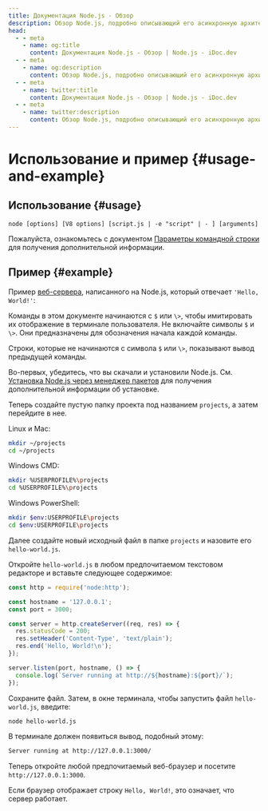```yaml
---
title: Документация Node.js - Обзор
description: Обзор Node.js, подробно описывающий его асинхронную архитектуру, основанную на событиях, основные модули и как начать разработку с Node.js.
head:
  - - meta
    - name: og:title
      content: Документация Node.js - Обзор | Node.js - iDoc.dev
  - - meta
    - name: og:description
      content: Обзор Node.js, подробно описывающий его асинхронную архитектуру, основанную на событиях, основные модули и как начать разработку с Node.js.
  - - meta
    - name: twitter:title
      content: Документация Node.js - Обзор | Node.js - iDoc.dev
  - - meta
    - name: twitter:description
      content: Обзор Node.js, подробно описывающий его асинхронную архитектуру, основанную на событиях, основные модули и как начать разработку с Node.js.
---
```



# Использование и пример {#usage-and-example}

## Использование {#usage}

`node [options] [V8 options] [script.js | -e "script" | - ] [arguments]`

Пожалуйста, ознакомьтесь с документом [Параметры командной строки](/ru/nodejs/api/cli#options) для получения дополнительной информации.

## Пример {#example}

Пример [веб-сервера](/ru/nodejs/api/http), написанного на Node.js, который отвечает `'Hello, World!'`:

Команды в этом документе начинаются с `$` или `\>`, чтобы имитировать их отображение в терминале пользователя. Не включайте символы `$` и `\>`. Они предназначены для обозначения начала каждой команды.

Строки, которые не начинаются с символа `$` или `\>`, показывают вывод предыдущей команды.

Во-первых, убедитесь, что вы скачали и установили Node.js. См. [Установка Node.js через менеджер пакетов](https://nodejs.org/en/download/package-manager/) для получения дополнительной информации об установке.

Теперь создайте пустую папку проекта под названием `projects`, а затем перейдите в нее.

Linux и Mac:

```bash [BASH]
mkdir ~/projects
cd ~/projects
```
Windows CMD:

```bash [BASH]
mkdir %USERPROFILE%\projects
cd %USERPROFILE%\projects
```
Windows PowerShell:

```bash [BASH]
mkdir $env:USERPROFILE\projects
cd $env:USERPROFILE\projects
```
Далее создайте новый исходный файл в папке `projects` и назовите его `hello-world.js`.

Откройте `hello-world.js` в любом предпочитаемом текстовом редакторе и вставьте следующее содержимое:

```js [ESM]
const http = require('node:http');

const hostname = '127.0.0.1';
const port = 3000;

const server = http.createServer((req, res) => {
  res.statusCode = 200;
  res.setHeader('Content-Type', 'text/plain');
  res.end('Hello, World!\n');
});

server.listen(port, hostname, () => {
  console.log(`Server running at http://${hostname}:${port}/`);
});
```
Сохраните файл. Затем, в окне терминала, чтобы запустить файл `hello-world.js`, введите:

```bash [BASH]
node hello-world.js
```
В терминале должен появиться вывод, подобный этому:

```bash [BASH]
Server running at http://127.0.0.1:3000/
```
Теперь откройте любой предпочитаемый веб-браузер и посетите `http://127.0.0.1:3000`.

Если браузер отображает строку `Hello, World!`, это означает, что сервер работает.

